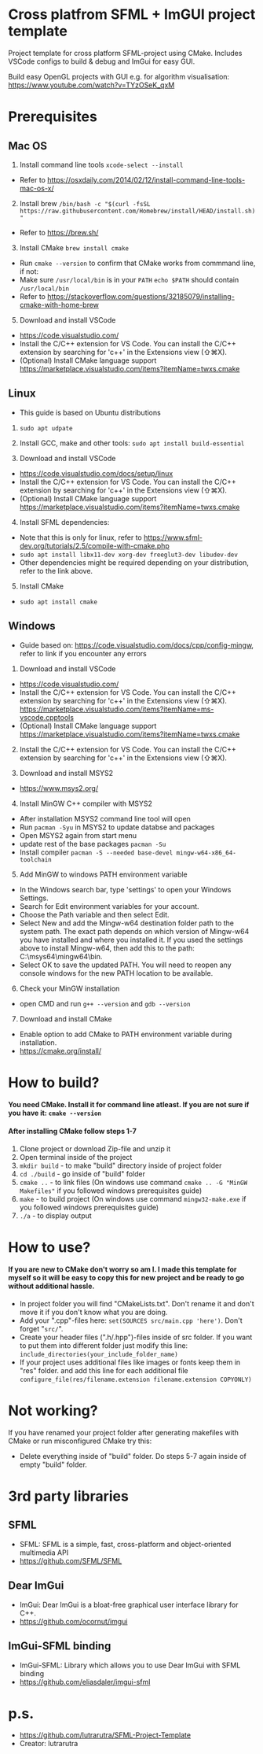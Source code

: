 # Cross platfrom SFML + ImGUI project template 

Project template for cross platform SFML-project using CMake.
Includes VSCode configs to build & debug and ImGui for easy GUI.

Build easy OpenGL projects with GUI e.g. for algorithm visualisation: <https://www.youtube.com/watch?v=TYzOSeK_qxM>

# Prerequisites

## Mac OS

1. Install command line tools `xcode-select --install`
 - Refer to <https://osxdaily.com/2014/02/12/install-command-line-tools-mac-os-x/>

2. Install brew `/bin/bash -c "$(curl -fsSL https://raw.githubusercontent.com/Homebrew/install/HEAD/install.sh)"`
 - Refer to <https://brew.sh/>

3. Install CMake `brew install cmake` 
 - Run `cmake --version` to confirm that CMake works from commmand line, if not:
 - Make sure `/usr/local/bin` is in your `PATH`
`echo $PATH` should contain `/usr/local/bin`
 - Refer to <https://stackoverflow.com/questions/32185079/installing-cmake-with-home-brew>

5. Download and install VSCode
 - <https://code.visualstudio.com/>
 - Install the C/C++ extension for VS Code. You can install the C/C++ extension by searching for 'c++' in the Extensions view (⇧⌘X).
  - (Optional) Install CMake language support <https://marketplace.visualstudio.com/items?itemName=twxs.cmake>

## Linux
- This guide is based on Ubuntu distributions

1. `sudo apt udpate`

2. Install GCC, make and other tools: `sudo apt install build-essential`

3. Download and install VSCode
 - <https://code.visualstudio.com/docs/setup/linux>
 - Install the C/C++ extension for VS Code. You can install the C/C++ extension by searching for 'c++' in the Extensions view (⇧⌘X).
  - (Optional) Install CMake language support <https://marketplace.visualstudio.com/items?itemName=twxs.cmake>

4. Install SFML dependencies:
 - Note that this is only for linux, refer to <https://www.sfml-dev.org/tutorials/2.5/compile-with-cmake.php>
 - `sudo apt install libx11-dev xorg-dev freeglut3-dev libudev-dev`
 - Other dependencies might be required depending on your distribution, refer to the link above.

5. Install CMake
- `sudo apt install cmake`

## Windows
 - Guide based on: <https://code.visualstudio.com/docs/cpp/config-mingw>, refer to link if you encounter any errors

1. Download and install VSCode
 - <https://code.visualstudio.com/>
 - Install the C/C++ extension for VS Code. You can install the C/C++ extension by searching for 'c++' in the Extensions view (⇧⌘X).
 <https://marketplace.visualstudio.com/items?itemName=ms-vscode.cpptools>
 - (Optional) Install CMake language support <https://marketplace.visualstudio.com/items?itemName=twxs.cmake>

2. Install the C/C++ extension for VS Code. You can install the C/C++ extension by searching for 'c++' in the Extensions view (⇧⌘X).

3. Download and install MSYS2
 - <https://www.msys2.org/>

4. Install MinGW C++ compiler with MSYS2
- After installation MSYS2 command line tool will open
- Run `pacman -Syu` in MSYS2 to update databse and packages
- Open MSYS2 again from start menu
- update rest of the base packages `pacman -Su`
- Install compiler `pacman -S --needed base-devel mingw-w64-x86_64-toolchain`

5. Add MinGW to windows PATH environment variable
- In the Windows search bar, type 'settings' to open your Windows Settings.
- Search for Edit environment variables for your account.
- Choose the Path variable and then select Edit.
- Select New and add the Mingw-w64 destination folder path to the system path. The exact path depends on which version of Mingw-w64 you have installed and where you installed it. If you used the settings above to install Mingw-w64, then add this to the path: C:\msys64\mingw64\bin.
- Select OK to save the updated PATH. You will need to reopen any console windows for the new PATH location to be available.

6. Check your MinGW installation
- open CMD and run `g++ --version` and `gdb --version`

7. Download and install CMake
- Enable option to add CMake to PATH environment variable during installation.
- https://cmake.org/install/

# How to build?

#### You need CMake. Install it for command line atleast. If you are not sure if you have it: `cmake --version`
#### After installing CMake  follow steps 1-7
1. Clone project or download Zip-file and unzip it
2. Open terminal inside of the project
3. `mkdir build` -  to make "build" directory inside of project folder
4. `cd ./build` - go inside of "build" folder
5. `cmake ..` - to link files (On windows use command `cmake .. -G "MinGW Makefiles"` if you followed windows prerequisites guide)
6. `make` - to build project (On windows use command `mingw32-make.exe` if you followed windows prerequisites guide)
7. `./a` - to display output

# How to use?

#### If you are new to CMake don't worry so am I. I made this template for myself so it will be easy to copy this for new project and be ready to go without additional hassle.
- In project folder you will find "CMakeLists.txt". Don't rename it and don't move it if you don't know what you are doing.
- Add your ".cpp"-files here: `set(SOURCES src/main.cpp 'here')`. Don't forget "`src/`".
- Create your header files (".h/.hpp")-files inside of src folder. If you want to put them into different folder just modify this line: `include_directories(your_include_folder_name)`
- If your project uses additional files like images or fonts keep them in "res" folder. and add this line for each additional file `configure_file(res/filename.extension filename.extension COPYONLY)`

# Not working?
If you have renamed your project folder after generating makefiles with CMake or run misconfigured CMake try this: 
- Delete everything inside of "build" folder. Do steps 5-7 again inside of empty "build" folder.

# 3rd party libraries

## SFML
- SFML: SFML is a simple, fast, cross-platform and object-oriented multimedia API
- <https://github.com/SFML/SFML>

## Dear ImGui
- ImGui: Dear ImGui is a bloat-free graphical user interface library for C++.
- <https://github.com/ocornut/imgui>

## ImGui-SFML binding
- ImGui-SFML: Library which allows you to use Dear ImGui with SFML binding 
- <https://github.com/eliasdaler/imgui-sfml>

# p.s.
- https://github.com/lutrarutra/SFML-Project-Template
- Creator: lutrarutra
